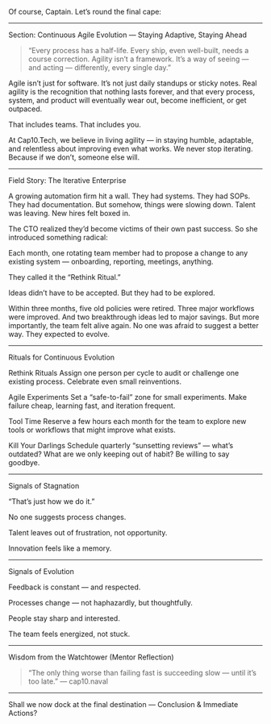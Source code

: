 Of course, Captain. Let’s round the final cape:


---

Section: Continuous Agile Evolution — Staying Adaptive, Staying Ahead

> “Every process has a half-life. Every ship, even well-built, needs a course correction. Agility isn’t a framework. It’s a way of seeing — and acting — differently, every single day.”



Agile isn’t just for software. It’s not just daily standups or sticky notes. Real agility is the recognition that nothing lasts forever, and that every process, system, and product will eventually wear out, become inefficient, or get outpaced.

That includes teams. That includes you.

At Cap10.Tech, we believe in living agility — in staying humble, adaptable, and relentless about improving even what works. We never stop iterating. Because if we don’t, someone else will.


---

Field Story: The Iterative Enterprise

A growing automation firm hit a wall. They had systems. They had SOPs. They had documentation. But somehow, things were slowing down. Talent was leaving. New hires felt boxed in.

The CTO realized they’d become victims of their own past success. So she introduced something radical:

Each month, one rotating team member had to propose a change to any existing system — onboarding, reporting, meetings, anything.

They called it the “Rethink Ritual.”

Ideas didn’t have to be accepted. But they had to be explored.


Within three months, five old policies were retired. Three major workflows were improved. And two breakthrough ideas led to major savings. But more importantly, the team felt alive again. No one was afraid to suggest a better way. They expected to evolve.


---

Rituals for Continuous Evolution

Rethink Rituals
Assign one person per cycle to audit or challenge one existing process. Celebrate even small reinventions.

Agile Experiments
Set a “safe-to-fail” zone for small experiments. Make failure cheap, learning fast, and iteration frequent.

Tool Time
Reserve a few hours each month for the team to explore new tools or workflows that might improve what exists.

Kill Your Darlings
Schedule quarterly “sunsetting reviews” — what’s outdated? What are we only keeping out of habit? Be willing to say goodbye.



---

Signals of Stagnation

“That’s just how we do it.”

No one suggests process changes.

Talent leaves out of frustration, not opportunity.

Innovation feels like a memory.



---

Signals of Evolution

Feedback is constant — and respected.

Processes change — not haphazardly, but thoughtfully.

People stay sharp and interested.

The team feels energized, not stuck.



---

Wisdom from the Watchtower (Mentor Reflection)

> “The only thing worse than failing fast is succeeding slow — until it’s too late.” — cap10.naval




---

Shall we now dock at the final destination — Conclusion & Immediate Actions?

